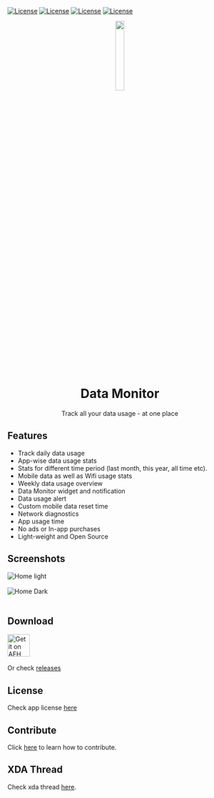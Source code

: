 [![License](https://shields.io/badge/version-v1.6.0-087AFF.svg)](https://github.com/itsdrnoob/DataMonitor)
[![License](https://shields.io/badge/platform-android-green.svg)](https://github.com/itsdrnoob/DataMonitor)
[![License](https://img.shields.io/badge/license-GPL3-blue.svg)](https://www.gnu.org/licenses/gpl-3.0.en.html)
[![License](https://shields.io/badge/release-v1.6.0-blue.svg)](https://github.com/itsdrnoob/DataMonitor/releases)

<div align="center">
<img src="https://raw.githubusercontent.com/itsdrnoob/DataMonitor/master/images/icon.png" width="20%" height="20%"></img>

# Data Monitor
Track all your data usage - at one place
</div>

## Features
- Track daily data usage
- App-wise data usage stats
- Stats for different time period (last month, this year, all time etc).
- Mobile data as well as Wifi usage stats
- Weekly data usage overview
- Data Monitor widget and notification
- Data usage alert
- Custom mobile data reset time
- Network diagnostics
- App usage time
- No ads or In-app purchases
- Light-weight and Open Source

## Screenshots
![Home light](https://github.com/itsdrnoob/DataMonitor/blob/29d1595dccb0ebc145be49e74fbdb6b5d11078f4/images/ss_all_light.png)<br><br>
![Home Dark](https://github.com/itsdrnoob/DataMonitor/blob/29d1595dccb0ebc145be49e74fbdb6b5d11078f4/images/ss_all_dark.png)
<br><br>

## Download
[<img alt="Get it on AFH" height="50" src="https://www.androidfilehost.com/images/afh.png">](https://www.androidfilehost.com/?fid=14655340768118471654)<br><br>
Or check <a href = "https://github.com/itsdrnoob/DataMonitor/releases/tag/v1.5.1">releases</a>

## License
Check app license <a href = "LICENSE">here</a>

## Contribute
Click <a href = "CONTRIBUTING.md">here</a> to learn how to contribute.

## XDA Thread
Check xda thread <a href = "https://forum.xda-developers.com/t/app-v1-0-data-monitor-track-all-your-data-usage-at-one-place.4356129/">here</a>.
